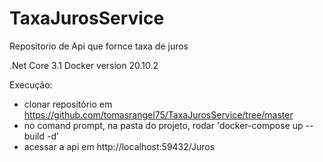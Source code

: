 # TaxaJurosService

Repositorio de Api que fornce taxa de juros

.Net Core 3.1
Docker version 20.10.2

Execução:
- clonar repositório em https://github.com/tomasrangel75/TaxaJurosService/tree/master
- no comand prompt, na pasta do projeto, rodar 'docker-compose up --build -d'
- acessar a api em http://localhost:59432/Juros

